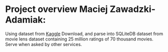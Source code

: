 # Project overview Maciej Zawadzki-Adamiak:

Using dataset from [Kaggle](https://www.kaggle.com/datasets/rounakbanik/the-movies-dataset)
Download, and parse into SQLiteDB dataset from movie lens dataset containing 25 million ratings of 70 thousand movies.
Serve when asked by other services.